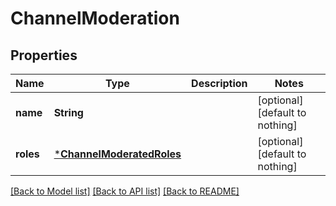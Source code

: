 # ChannelModeration


## Properties
Name | Type | Description | Notes
------------ | ------------- | ------------- | -------------
**name** | **String** |  | [optional] [default to nothing]
**roles** | [***ChannelModeratedRoles**](ChannelModeratedRoles.md) |  | [optional] [default to nothing]


[[Back to Model list]](../README.md#models) [[Back to API list]](../README.md#api-endpoints) [[Back to README]](../README.md)


